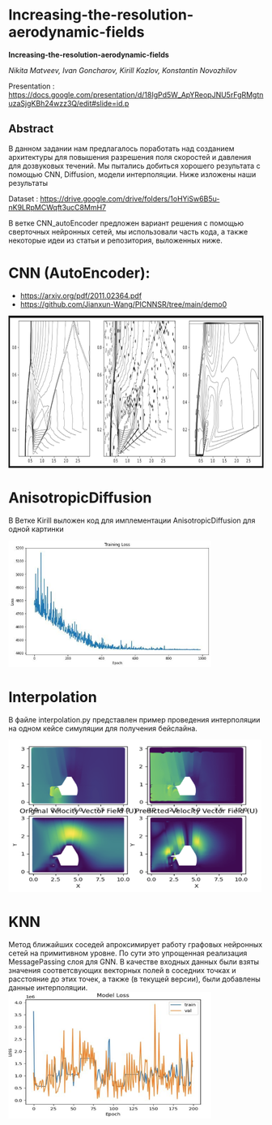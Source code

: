 # Increasing-the-resolution-aerodynamic-fields



**Increasing-the-resolution-aerodynamic-fields**

*Nikita Matveev, Ivan Goncharov, Kirill Kozlov, Konstantin Novozhilov*

Presentation : https://docs.google.com/presentation/d/18IgPd5W_ApYReopJNU5rFgRMgtnuzaSjgKBh24wzz3Q/edit#slide=id.p


## Abstract 
  В данном задании нам предлагалось поработать над созданием архитектуры для повышения разрешения поля скоростей и давления для дозвуковых течений. Мы пытались добиться хорошего результата с помощью CNN, Diffusion, модели интерполяции. Ниже изложены наши результаты



Dataset : https://drive.google.com/drive/folders/1oHYiSw6B5u-nK9LRpMCWqft3ucC8MmH7

В ветке CNN_autoEncoder предложен вариант решения с помощью сверточных нейронных сетей, мы использовали часть кода, а также некоторые идеи из статьи и репозитория, выложенных ниже.

# CNN (AutoEncoder):

- https://arxiv.org/pdf/2011.02364.pdf
- https://github.com/Jianxun-Wang/PICNNSR/tree/main/demo0

<img src="autoencoder_visualisation.png" width="600" height="300">

# AnisotropicDiffusion
В Ветке Kirill выложен код для имплементации  AnisotropicDiffusion для одной картинки

<img src="Loss_diff.jpg" width="400" height="250">

# Interpolation 
В файле interpolation.py представлен пример проведения интерполяции на одном кейсе симуляции для получения бейслайна.

<img src="interpol.png" width="500" height="300">

# KNN
Метод ближайших соседей апроксимирует работу графовых нейронных сетей на примитивном уровне. По сути это упрощенная реализация MessagePassing слоя для GNN. В качестве входных данных были взяты значения соответсвующих векторных полей в соседних точках и расстояние до этих точек, а также (в текущей версии), были добавлены данные интерполяции.
<img src="perseptron.png" width="400" height="250">
